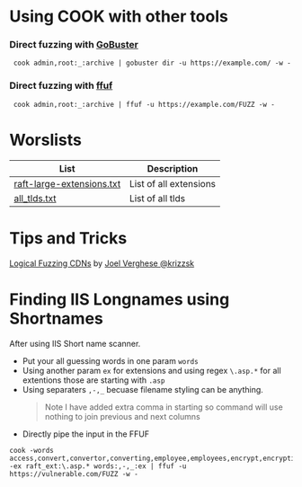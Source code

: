 # Using COOK with other tools

### Direct fuzzing with [GoBuster](https://github.com/OJ/gobuster)
```
 cook admin,root:_:archive | gobuster dir -u https://example.com/ -w -
```

### Direct fuzzing with [ffuf](https://github.com/ffuf/ffuf)
```
 cook admin,root:_:archive | ffuf -u https://example.com/FUZZ -w -
```

# Worslists
| List | Description |
| --- | --- |
| [raft-large-extensions.txt](https://github.com/danielmiessler/SecLists/blob/master/Discovery/Web-Content/raft-large-extensions.txt) | List of all extensions |
| [all_tlds.txt](https://raw.githubusercontent.com/publicsuffix/list/master/public_suffix_list.dat) | List of all tlds |

# Tips and Tricks
[Logical Fuzzing CDNs](https://twitter.com/krizzsk/status/1377666014347980801) by [Joel Verghese @krizzsk](https://twitter.com/krizzsk) 

# Finding IIS Longnames using Shortnames
After using IIS Short name scanner.
- Put your all guessing words in one param `words`
- Using another param `ex` for extensions and using regex `\.asp.*` for all extentions those are starting with `.asp`
- Using separaters `,-,_` becuase filename styling can be anything.
    > Note I have added extra comma in starting so command will use nothing to join previous and next columns
- Directly pipe the input in the FFUF
```
cook -words access,convert,convertor,converting,employee,employees,encrypt,encryption,encrypted,engine,engineinstall,export,exporter,exportor,failure,install,installation,location,located,locating,market,marketting,markets,orderfor,orderforward,sysupdates,sysupdater,sysupdator,sysupdate,sysupd,tanslator,translation,translating,usagereport -ex raft_ext:\.asp.* words:,-,_:ex | ffuf -u https://vulnerable.com/FUZZ -w -
```